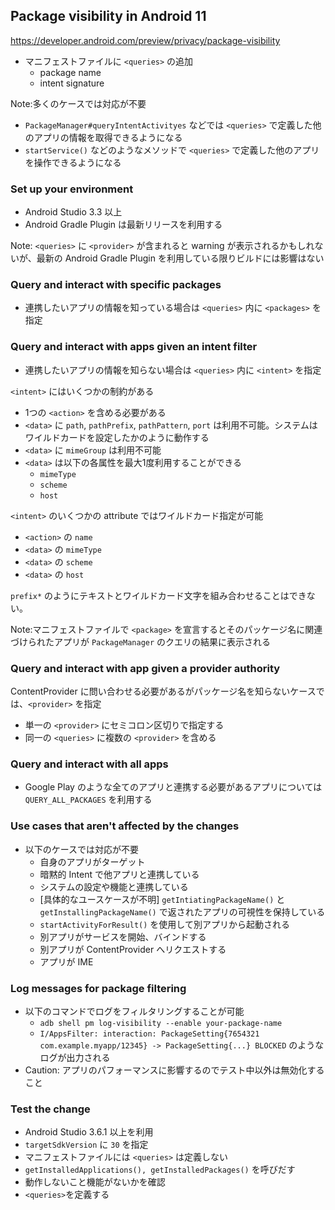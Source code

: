 ## Package visibility in Android 11

https://developer.android.com/preview/privacy/package-visibility

* マニフェストファイルに `<queries>` の追加
  * package name
  * intent signature
  
Note:多くのケースでは対応が不要

* `PackageManager#queryIntentActivityes` などでは `<queries>` で定義した他のアプリの情報を取得できるようになる
* `startService()` などのようなメソッドで `<queries>` で定義した他のアプリを操作できるようになる

### Set up your environment

* Android Studio 3.3 以上
* Android Gradle Plugin は最新リリースを利用する

Note: `<queries>` に `<provider>` が含まれると warning が表示されるかもしれないが、最新の Android Gradle Plugin を利用している限りビルドには影響はない

### Query and interact with specific packages

* 連携したいアプリの情報を知っている場合は `<queries>` 内に `<packages>` を指定

### Query and interact with apps given an intent filter

* 連携したいアプリの情報を知らない場合は `<queries>` 内に `<intent>` を指定

`<intent>` にはいくつかの制約がある

* 1つの `<action>` を含める必要がある
* `<data>` に `path`, `pathPrefix`, `pathPattern`, `port` は利用不可能。システムはワイルドカードを設定したかのように動作する
* `<data>` に `mimeGroup` は利用不可能
* `<data>` は以下の各属性を最大1度利用することができる
  * `mimeType`
  * `scheme`
  * `host`

`<intent>` のいくつかの attribute ではワイルドカード指定が可能

* `<action>` の `name`
* `<data>` の `mimeType`
* `<data>` の `scheme`
* `<data>` の `host`

`prefix*` のようにテキストとワイルドカード文字を組み合わせることはできない。

Note:マニフェストファイルで `<package>` を宣言するとそのパッケージ名に関連づけられたアプリが `PackageManager` のクエリの結果に表示される

### Query and interact with app given a provider authority

ContentProvider に問い合わせる必要があるがパッケージ名を知らないケースでは、`<provider>` を指定

* 単一の `<provider>` にセミコロン区切りで指定する
* 同一の `<queries>` に複数の `<provider>` を含める

### Query and interact with all apps

* Google Play のような全てのアプリと連携する必要があるアプリについては `QUERY_ALL_PACKAGES` を利用する

### Use cases that aren't affected by the changes

* 以下のケースでは対応が不要
  * 自身のアプリがターゲット
  * 暗黙的 Intent で他アプリと連携している
  * システムの設定や機能と連携している
  * [具体的なユースケースが不明] `getIntiatingPackageName()` と `getInstallingPackageName()` で返されたアプリの可視性を保持している
  * `startActivityForResult()` を使用して別アプリから起動される
  * 別アプリがサービスを開始、バインドする
  * 別アプリが ContentProvider へリクエストする
  * アプリが IME

### Log messages for package filtering

* 以下のコマンドでログをフィルタリングすることが可能
  * `adb shell pm log-visibility --enable your-package-name`
  * `I/AppsFilter: interaction: PackageSetting{7654321 com.example.myapp/12345} -> PackageSetting{...} BLOCKED` のようなログが出力される
* Caution: アプリのパフォーマンスに影響するのでテスト中以外は無効化すること

### Test the change

* Android Studio 3.6.1 以上を利用
* `targetSdkVersion` に `30` を指定
* マニフェストファイルには `<queries>` は定義しない
* `getInstalledApplications(), getInstalledPackages()` を呼びだす
* 動作しないこと機能がないかを確認
* `<queries>`を定義する
